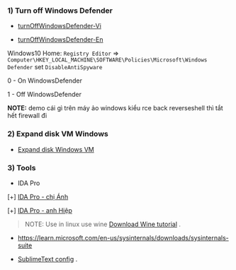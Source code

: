 ### 1) Turn off Windows Defender

* [turnOffWindowsDefender-Vi](https://www.dienmayxanh.com/kinh-nghiem-hay/huong-dan-cach-tat-windows-defender-trong-win-10-c-1162982#:~:text=B%C6%B0%E1%BB%9Bc%201%3A%20Double%20click%20v%C3%A0o,Real%2Dtime%20protection%20sang%20OFF.)

* [turnOffWindowsDefender-En](https://www.maketecheasier.com/xbox-game-bar-windows/?scr=1)

Windows10 Home: `Registry Editor` => `Computer\HKEY_LOCAL_MACHINE\SOFTWARE\Policies\Microsoft\Windows Defender` set `DisableAntiSpyware`

0 - On WindowsDefender

1 - Off WindowsDefender

**NOTE:** demo cái gì trên máy ảo windows kiểu rce back reverseshell thì tắt hết firewall đi

### 2) Expand disk VM Windows 

* [Expand disk Windows VM](https://www.youtube.com/watch?v=Y5aT8hE177I)

### 3) Tools

* IDA Pro

[+] [IDA Pro - chị Ánh](https://drive.google.com/drive/folders/1Fqn87VWTiBT1hOU0YSB88dFSkUEPjhqN?fbclid=IwAR2xJAoiXEzflTlzxbMmkVdGwM_qFbZoFT39dLz_Wshe79Rqdug_hjn6jzU)

[+] [IDA Pro - anh Hiệp](https://drive.google.com/file/d/1iZv4b2oocSkGyF145XQRBCaXskO952Cd/view?usp=sharing)

>NOTE: Use in linux use wine [Download Wine tutorial](https://www.youtube.com/watch?v=Wx8NbZEAPNM) .

* https://learn.microsoft.com/en-us/sysinternals/downloads/sysinternals-suite

* [SublimeText config](https://github.com/NigmaZ/Blogs/tree/main/Virtual-Machine/Note/Sublime%20config) .
